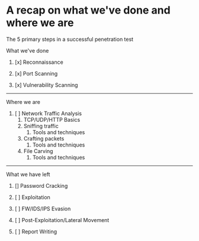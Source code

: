 # A recap on what we've done and where we are

The 5 primary steps in a successful penetration test

What we've done

1. \[x\] Reconnaissance

2. \[x\] Port Scanning

3. \[x\] Vulnerability Scanning

---

Where we are

1. \[ \] Network Traffic Analysis
   1. TCP/UDP/HTTP Basics
   2. Sniffing traffic
      1. Tools and techniques
   3. Crafting packets
      1. Tools and techniques
   4. File Carving
      1. Tools and techniques

---

What we have left

1. \[\] Password Cracking

2. \[ \] Exploitation 

3. \[ \] FW/IDS/IPS Evasion

4. \[ \] Post-Exploitation/Lateral Movement

5. \[ \] Report Writing



